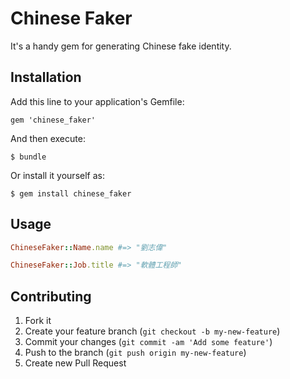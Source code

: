 # Chinese Faker

It's a handy gem for generating Chinese fake identity.

## Installation

Add this line to your application's Gemfile:

    gem 'chinese_faker'

And then execute:

    $ bundle

Or install it yourself as:

    $ gem install chinese_faker

## Usage

``` ruby
ChineseFaker::Name.name #=> "劉志偉"

ChineseFaker::Job.title #=> "軟體工程師"
```

## Contributing

1. Fork it
2. Create your feature branch (`git checkout -b my-new-feature`)
3. Commit your changes (`git commit -am 'Add some feature'`)
4. Push to the branch (`git push origin my-new-feature`)
5. Create new Pull Request
